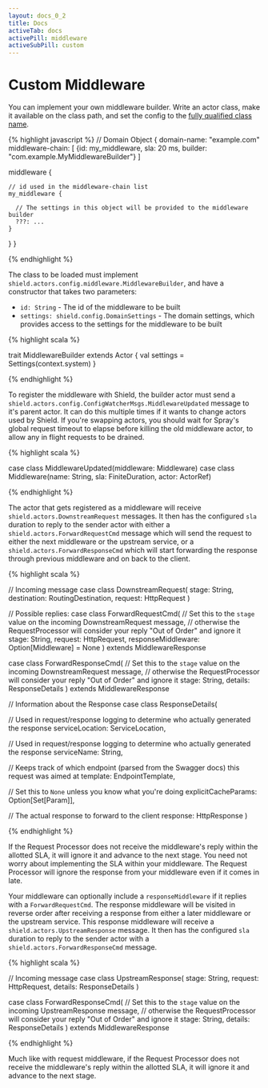 ```yaml
---
layout: docs_0_2
title: Docs
activeTab: docs
activePill: middleware
activeSubPill: custom
---
```

# Custom Middleware

You can implement your own middleware builder.  Write an actor class, make it available on the class path, and
set the config to the [fully qualified class name](https://docs.oracle.com/javase/tutorial/java/package/namingpkgs.html).

{% highlight javascript %}
// Domain Object
{
  domain-name: "example.com"
  middleware-chain: [
    {id: my_middleware, sla: 20 ms, builder: "com.example.MyMiddlewareBuilder"}
  ]

  middleware {

    // id used in the middleware-chain list
    my_middleware {

      // The settings in this object will be provided to the middleware builder
      ???: ...
    }
  }
}

{% endhighlight %}

The class to be loaded must implement `shield.actors.config.middleware.MiddlewareBuilder`, and have a constructor that takes
two parameters:

* `id: String` - The id of the middleware to be built
* `settings: shield.config.DomainSettings` - The domain settings, which provides access to the settings for the middleware to be built

{% highlight scala %}

trait MiddlewareBuilder extends Actor {
  val settings = Settings(context.system)
}

{% endhighlight %}

To register the middleware with Shield, the builder actor must send a `shield.actors.config.ConfigWatcherMsgs.MiddlewareUpdated`
message to it's parent actor.  It can do this multiple times if it wants to change actors used by Shield.  If you're swapping
actors, you should wait for Spray's global request timeout to elapse before killing the old middleware actor, to allow any
in flight requests to be drained.


{% highlight scala %}

case class MiddlewareUpdated(middleware: Middleware)
case class Middleware(name: String, sla: FiniteDuration, actor: ActorRef)

{% endhighlight %}

The actor that gets registered as a middleware will receive `shield.actors.DownstreamRequest` messages.  It then has the
configured `sla` duration to reply to the sender actor with either a `shield.actors.ForwardRequestCmd` message which will
 send the request to either the next middleware or the upstream service, or a
`shield.actors.ForwardResponseCmd` which will start forwarding the response through previous middleware and on back to the
client.

{% highlight scala %}

// Incoming message
case class DownstreamRequest(
  stage: String,
  destination: RoutingDestination,
  request: HttpRequest
)

// Possible replies:
case class ForwardRequestCmd(
  // Set this to the `stage` value on the incoming DownstreamRequest message,
  // otherwise the RequestProcessor will consider your reply "Out of Order" and ignore it
  stage: String,
  request: HttpRequest,
  responseMiddleware: Option[Middleware] = None
) extends MiddlewareResponse

case class ForwardResponseCmd(
  // Set this to the `stage` value on the incoming DownstreamRequest message,
  // otherwise the RequestProcessor will consider your reply "Out of Order" and ignore it
  stage: String,
  details: ResponseDetails
) extends MiddlewareResponse

// Information about the Response
case class ResponseDetails(

  // Used in request/response logging to determine who actually generated the response
  serviceLocation: ServiceLocation,

  // Used in request/response logging to determine who actually generated the response
  serviceName: String,

  // Keeps track of which endpoint (parsed from the Swagger docs) this request was aimed at
  template: EndpointTemplate,

  // Set this to `None` unless you know what you're doing
  explicitCacheParams: Option[Set[Param]],

  // The actual response to forward to the client
  response: HttpResponse
)

{% endhighlight %}

If the Request Processor does not receive the middleware's reply within the allotted SLA, it will ignore it and advance
to the next stage.  You need not worry about implementing the SLA within your middleware.  The Request Processor will
ignore the response from your middleware even if it comes in late.

Your middleware can optionally include a `responseMiddleware` if it replies with a `ForwardRequestCmd`.  The response middleware
will be visited in reverse order after receiving a response from either a later middleware or the upstream service.
This response middleware will receive a `shield.actors.UpstreamResponse` message.  It then has the configured `sla` duration to
reply to the sender actor with a `shield.actors.ForwardResponseCmd` message.

{% highlight scala %}

// Incoming message
case class UpstreamResponse(
  stage: String,
  request: HttpRequest,
  details: ResponseDetails
)

case class ForwardResponseCmd(
  // Set this to the `stage` value on the incoming UpstreamResponse message,
  // otherwise the RequestProcessor will consider your reply "Out of Order" and ignore it
  stage: String,
  details: ResponseDetails
) extends MiddlewareResponse



{% endhighlight %}

Much like with request middleware, if the Request Processor does not receive the middleware's reply within the allotted
SLA, it will ignore it and advance to the next stage.
